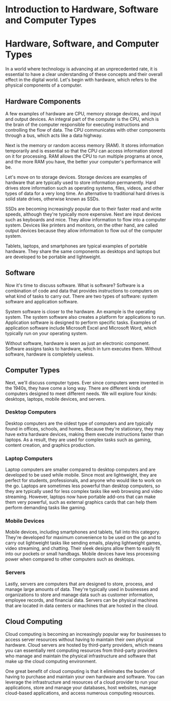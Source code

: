 # Introduction to Hardware, Software and Computer Types

# Hardware, Software, and Computer Types

In a world where technology is advancing at an unprecedented rate, it is essential to have a clear understanding of these concepts and their overall effect in the digital world. Let's begin with hardware, which refers to the physical components of a computer.

## Hardware Components

A few examples of hardware are CPU, memory storage devices, and input and output devices. An integral part of the computer is the CPU, which is the brain of the computer responsible for executing instructions and controlling the flow of data. The CPU communicates with other components through a bus, which acts like a data highway.

Next is the memory or random access memory (RAM). It stores information temporarily and is essential so that the CPU can access information stored on it for processing. RAM allows the CPU to run multiple programs at once, and the more RAM you have, the better your computer's performance will be.

Let's move on to storage devices. Storage devices are examples of hardware that are typically used to store information permanently. Hard drives store information such as operating systems, files, videos, and other types of data for a very long time. An alternative to traditional hard drives is solid state drives, otherwise known as SSDs.

SSDs are becoming increasingly popular due to their faster read and write speeds, although they're typically more expensive. Next are input devices such as keyboards and mice. They allow information to flow into a computer system. Devices like printers and monitors, on the other hand, are called output devices because they allow information to flow out of the computer system.

Tablets, laptops, and smartphones are typical examples of portable hardware. They share the same components as desktops and laptops but are developed to be portable and lightweight.

## Software

Now it's time to discuss software. What is software? Software is a combination of code and data that provides instructions to computers on what kind of tasks to carry out. There are two types of software: system software and application software.

System software is closer to the hardware. An example is the operating system. The system software also creates a platform for applications to run. Application software is designed to perform specific tasks. Examples of application software include Microsoft Excel and Microsoft Word, which typically run on your operating system.

Without software, hardware is seen as just an electronic component. Software assigns tasks to hardware, which in turn executes them. Without software, hardware is completely useless.

## Computer Types

Next, we'll discuss computer types. Ever since computers were invented in the 1940s, they have come a long way. There are different kinds of computers designed to meet different needs. We will explore four kinds: desktops, laptops, mobile devices, and servers.

### Desktop Computers

Desktop computers are the oldest type of computers and are typically found in offices, schools, and homes. Because they're stationary, they may have extra hardware devices, making them execute instructions faster than laptops. As a result, they are used for complex tasks such as gaming, content creation, and graphics production.

### Laptop Computers

Laptop computers are smaller compared to desktop computers and are developed to be used while mobile. Since most are lightweight, they are perfect for students, professionals, and anyone who would like to work on the go. Laptops are sometimes less powerful than desktop computers, so they are typically used for less complex tasks like web browsing and video streaming. However, laptops now have portable add-ons that can make them very powerful, such as external graphics cards that can help them perform demanding tasks like gaming.

### Mobile Devices

Mobile devices, including smartphones and tablets, fall into this category. They're developed for maximum convenience to be used on the go and to carry out lightweight tasks like sending emails, playing lightweight games, video streaming, and chatting. Their sleek designs allow them to easily fit into our pockets or small handbags. Mobile devices have less processing power when compared to other computers such as desktops.

### Servers

Lastly, servers are computers that are designed to store, process, and manage large amounts of data. They're typically used in businesses and organizations to store and manage data such as customer information, employee records, and financial data. Servers can be physical machines that are located in data centers or machines that are hosted in the cloud.

## Cloud Computing

Cloud computing is becoming an increasingly popular way for businesses to access server resources without having to maintain their own physical hardware. Cloud servers are hosted by third-party providers, which means you can essentially rent computing resources from third-party providers who manage and maintain the physical infrastructure and software that make up the cloud computing environment.

One great benefit of cloud computing is that it eliminates the burden of having to purchase and maintain your own hardware and software. You can leverage the infrastructure and resources of a cloud provider to run your applications, store and manage your databases, host websites, manage cloud-based applications, and access numerous computing resources.
